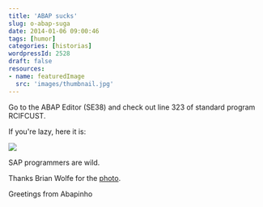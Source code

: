 ```yaml
---
title: 'ABAP sucks'
slug: o-abap-suga
date: 2014-01-06 09:00:46
tags: [humor]
categories: [historias]
wordpressId: 2528
draft: false
resources:
- name: featuredImage
  src: 'images/thumbnail.jpg'
---
```

Go to the ABAP Editor (SE38) and check out line 323 of standard program RCIFCUST.

If you're lazy, here it is:

[![][1]][1]

SAP programmers are wild.

Thanks Brian Wolfe for the [photo][2].

Greetings from Abapinho

   [1]: images/abapsucks.gif
   [2]: https://www.flickr.com/photos/97058136@N00/3774149353
